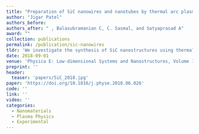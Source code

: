```yaml
---
title: "Preparation of SiC nanowires and nanotubes by thermal arc plasma and study of parameters controlling its growth"
author: "Jigar Patel"
authors_before: 
authors_after: " , Balasubramanian C, C. Sasmal, and Satyaprasad A"
award: ""
collection: publications
permalink: /publication/sic-nanowires
tldr: 'We investigate the synthesis of SiC nanostructures using thermal arc plasma and analyze growth-controlling parameters.'
date: 2018-09-01
venue: 'Physica E: Low-dimensional Systems and Nanostructures, Volume 103, September 2018'
preprint: ''
header: 
  teaser: 'papers/SiC_2018.jpg'
paper: 'https://doi.org/10.1016/j.physe.2018.06.026'
code: '' 
link: ''
video: ''
categories:
  - Nanomaterials
  - Plasma Physics
  - Experimental
---
```

